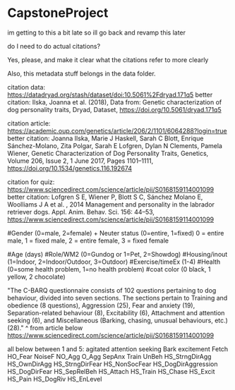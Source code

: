 # CapstoneProject

im getting to this a bit late so ill go back and revamp this later

do I need to do actual citations?

Yes, please, and make it clear what the citations refer to more clearly

Also, this metadata stuff belongs in the data folder.

citation data: https://datadryad.org/stash/dataset/doi:10.5061%2Fdryad.171q5
better citation: Ilska, Joanna et al. (2018), Data from: Genetic characterization of dog personality traits, Dryad, Dataset, https://doi.org/10.5061/dryad.171q5


citation article: https://academic.oup.com/genetics/article/206/2/1101/6064288?login=true
better citation: Joanna Ilska, Marie J Haskell, Sarah C Blott, Enrique Sánchez-Molano, Zita Polgar, Sarah E Lofgren, Dylan N Clements, Pamela Wiener, Genetic Characterization of Dog Personality Traits, Genetics, Volume 206, Issue 2, 1 June 2017, Pages 1101–1111, https://doi.org/10.1534/genetics.116.192674

citation for quiz: https://www.sciencedirect.com/science/article/pii/S0168159114001099
better citation: Lofgren S E, Wiener P, Blott S C, Sánchez Molano E, Woolliams J A et al. , 2014 Management and personality in the labrador retriever dogs. Appl. Anim. Behav. Sci. 156: 44–53, https://www.sciencedirect.com/science/article/pii/S0168159114001099

#Gender (0=male, 2=female) + Neuter status (0=entire, 1=fixed)
0 = entire male, 1 = fixed male, 2 = entire female, 3 = fixed female

#Age (days)
#Role/WM2 (0=Gundog or 1=Pet, 2=Showdog)
#Housing/inout (1=Indoor, 2=Indoor/Outdoor, 3=Outdoor)
#Exercise/timeEx (1-4)
#Health (0=some health problem, 1=no health problem)
#coat color (0 black, 1 yellow, 2 chocolate) 

"The C-BARQ questionnaire consists of 102 questions pertaining to dog behaviour, divided into seven sections. The sections pertain to Training and obedience (8 questions), Aggression (25), Fear and anxiety (19), Separation-related behaviour (8), Excitability (6), Attachment and attention seeking (6), and Miscellaneous (Barking, chasing, unusual behaviours, etc.) (28)."
^ from article below
https://www.sciencedirect.com/science/article/pii/S0168159114001099

all below between 1 and 5:
agitated 
attention seeking 
Bark 
excitement 
Fetch
HO_Fear
NoiseF
NO_Agg
O_Agg
SepAnx
Train
UnBeh
HS_StrngDirAgg
HS_OwnDirAgg
HS_StrngDirFear
HS_NonSocFear
HS_DogDirAggression
HS_DogDirFear
HS_SepRelBeh
HS_Attach
HS_Train
HS_Chase
HS_Excit
HS_Pain
HS_DogRiv
HS_EnLevel

